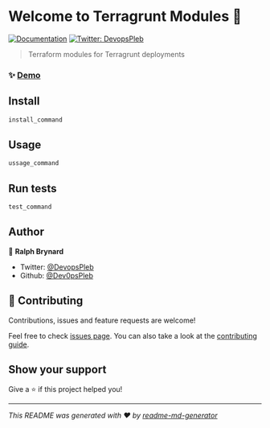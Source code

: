 # Welcome to Terragrunt Modules 👋
[![Documentation](https://img.shields.io/badge/documentation-yes-brightgreen.svg)](docs_url)
[![Twitter: DevopsPleb](https://img.shields.io/twitter/follow/DevopsPleb.svg?style=social)](https://twitter.com/DevopsPleb)

> Terraform modules for Terragrunt deployments

### ✨ [Demo](demo_url)

## Install

```sh
install_command
```

## Usage

```sh
ussage_command
```

## Run tests

```sh
test_command
```

## Author

👤 **Ralph Brynard**

* Twitter: [@DevopsPleb](https://twitter.com/DevopsPleb)
* Github: [@Dev0psPleb](https://github.com/Dev0psPleb)

## 🤝 Contributing

Contributions, issues and feature requests are welcome!

Feel free to check [issues page](issues_url). You can also take a look at the [contributing guide](contrib_guide).

## Show your support

Give a ⭐️ if this project helped you!


***
_This README was generated with ❤️ by [readme-md-generator](https://github.com/kefranabg/readme-md-generator)_